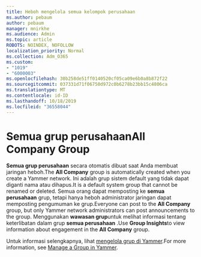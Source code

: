 ```yaml
---
title: Heboh mengelola semua kelompok perusahaan
ms.author: pebaum
author: pebaum
manager: mnirkhe
ms.audience: Admin
ms.topic: article
ROBOTS: NOINDEX, NOFOLLOW
localization_priority: Normal
ms.collection: Adm_O365
ms.custom:
- "1019"
- "6000003"
ms.openlocfilehash: 30b258de51ff0140520cf05ca09e6b0a8b872f22
ms.sourcegitcommit: 037331d71f06750d972c0b6278b23bb15c4806ca
ms.translationtype: MT
ms.contentlocale: id-ID
ms.lasthandoff: 10/18/2019
ms.locfileid: "36558044"
---
```

# <a name="all-company-group"></a><span data-ttu-id="f2333-102">Semua grup perusahaan</span><span class="sxs-lookup"><span data-stu-id="f2333-102">All Company Group</span></span>

<span data-ttu-id="f2333-103">**Semua grup perusahaan** secara otomatis dibuat saat Anda membuat jaringan heboh.</span><span class="sxs-lookup"><span data-stu-id="f2333-103">The **All Company** group is automatically created when you create a Yammer network.</span></span> <span data-ttu-id="f2333-104">Ini adalah grup sistem default yang tidak dapat diganti nama atau dihapus.</span><span class="sxs-lookup"><span data-stu-id="f2333-104">It is a default system group that cannot be renamed or deleted.</span></span> <span data-ttu-id="f2333-105">Semua orang dapat memposting ke **semua perusahaan** grup, tetapi hanya heboh administrator jaringan dapat memposting pengumuman ke grup.</span><span class="sxs-lookup"><span data-stu-id="f2333-105">Everyone can post to the **All Company** group, but only Yammer network administrators can post announcements to the group.</span></span> <span data-ttu-id="f2333-106">Menggunakan **wawasan grup**untuk melihat informasi tentang keterlibatan dalam grup **semua perusahaan** .</span><span class="sxs-lookup"><span data-stu-id="f2333-106">Use **Group Insights**to view information about engagement in the **All Company** group.</span></span>

<span data-ttu-id="f2333-107">Untuk informasi selengkapnya, lihat [mengelola grup di Yammer](https://support.office.com/article/Manage-a-group-in-Yammer-6e05c6d6-5548-4c88-89cd-e6757a514ef2).</span><span class="sxs-lookup"><span data-stu-id="f2333-107">For more information, see [Manage a Group in Yammer](https://support.office.com/article/Manage-a-group-in-Yammer-6e05c6d6-5548-4c88-89cd-e6757a514ef2).</span></span>

